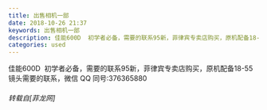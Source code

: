 ```yaml
---
title: 出售相机一部
date: 2018-10-26 21:37
keywords: 出售相机一部
description: 佳能600D  初学者必备，需要的联系95新，菲律宾专卖店购买，原机配备18-55镜头需要的联系，微信 QQ 同号:376365880
categories: used
---
```

<td class="t_f" id="postmessage_2172204">

佳能600D  初学者必备，需要的联系95新，菲律宾专卖店购买，原机配备18-55镜头需要的联系，微信 QQ 同号:376365880</td>
###### 转载自[菲龙网]
